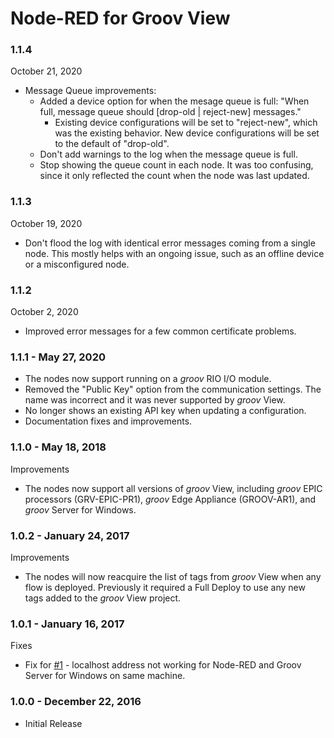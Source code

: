 # Node-RED for Groov View

### 1.1.4

October 21, 2020

 * Message Queue improvements:
   * Added a device option for when the mesage queue is full: "When full, message queue should [drop-old | reject-new] messages."
     * Existing device configurations will be set to "reject-new", which was the existing behavior. New device configurations
       will be set to the default of "drop-old".
   * Don't add warnings to the log when the message queue is full.
   * Stop showing the queue count in each node. It was too confusing, since it only 
     reflected the count when the node was last updated.

### 1.1.3

October 19, 2020

 * Don't flood the log with identical error messages coming from a single node.
   This mostly helps with an ongoing issue, such as an offline device or a misconfigured node.

### 1.1.2

October 2, 2020

 * Improved error messages for a few common certificate problems.

### 1.1.1 - May 27, 2020

 * The nodes now support running on a _groov_ RIO I/O module.
 * Removed the "Public Key" option from the communication settings.
   The name was incorrect and it was never supported by _groov_ View.
 * No longer shows an existing API key when updating a configuration.
 * Documentation fixes and improvements.

### 1.1.0 - May 18, 2018

Improvements

 * The nodes now support all versions of _groov_ View, including _groov_ EPIC processors (GRV-EPIC-PR1), _groov_ Edge Appliance (GROOV-AR1), and _groov_ Server for Windows.
 
 ### 1.0.2 - January 24, 2017

Improvements

 * The nodes will now reacquire the list of tags from _groov_ View when any flow is deployed. Previously
it required a Full Deploy to use any new tags added to the _groov_ View project.

### 1.0.1 - January 16, 2017

Fixes

 * Fix for [#1](https://github.com/Opto22/node-red-contrib-groov/issues/1) - localhost address
not working for Node-RED and Groov Server for Windows on same machine.

### 1.0.0 - December 22, 2016

 * Initial Release 

